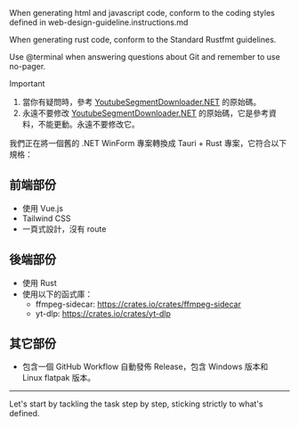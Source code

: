 When generating html and javascript code, conform to the coding styles defined in web-design-guideline.instructions.md

When generating rust code, conform to the Standard Rustfmt guidelines.

Use @terminal when answering questions about Git and remember to use no-pager.

> [!IMPORTANT]  
> 1. 當你有疑問時，參考 [YoutubeSegmentDownloader.NET](/YoutubeSegmentDownloader.NET) 的原始碼。
> 2. 永遠不要修改 [YoutubeSegmentDownloader.NET](/YoutubeSegmentDownloader.NET) 的原始碼，它是參考資料，不能更動。永遠不要修改它。

我們正在將一個舊的 .NET WinForm 專案轉換成 Tauri + Rust 專案，它符合以下規格：

## 前端部份

- 使用 Vue.js
- Tailwind CSS
- 一頁式設計，沒有 route

## 後端部份

- 使用 Rust
- 使用以下的函式庫：
  - ffmpeg-sidecar: https://crates.io/crates/ffmpeg-sidecar
  - yt-dlp: https://crates.io/crates/yt-dlp

## 其它部份

- 包含一個 GitHub Workflow 自動發佈 Release，包含 Windows 版本和 Linux flatpak 版本。

---

Let's start by tackling the task step by step, sticking strictly to what's defined.
